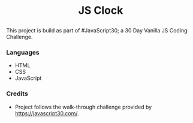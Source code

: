 # <p align="center">**JS Clock**</p>

This project is build as part of #JavaScript30; a 30 Day Vanilla JS Coding Challenge. 

### **Languages**
- HTML
- CSS 
- JavaScript

### **Credits**
- Project follows the walk-through challenge provided by https://javascript30.com/.